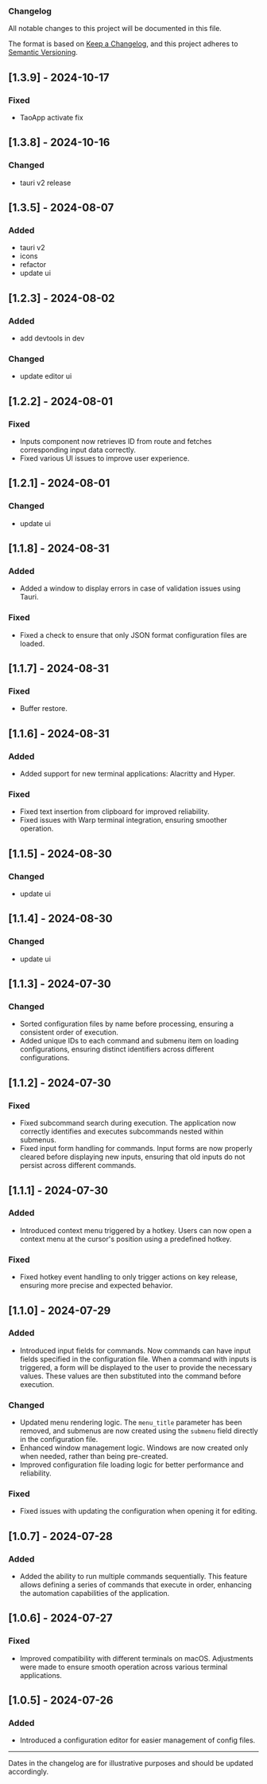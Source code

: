 ### Changelog

All notable changes to this project will be documented in this file.

The format is based on [Keep a Changelog](https://keepachangelog.com/en/1.0.0/),
and this project adheres to [Semantic Versioning](https://semver.org/spec/v2.0.0.html).

## [1.3.9] - 2024-10-17
### Fixed
- TaoApp activate fix

## [1.3.8] - 2024-10-16
### Changed
- tauri v2 release

## [1.3.5] - 2024-08-07
### Added
- tauri v2
- icons
- refactor
- update ui

## [1.2.3] - 2024-08-02
### Added
- add devtools in dev

### Changed
- update editor ui

## [1.2.2] - 2024-08-01
### Fixed
- Inputs component now retrieves ID from route and fetches corresponding input data correctly.
- Fixed various UI issues to improve user experience.

## [1.2.1] - 2024-08-01
### Changed
- update ui

## [1.1.8] - 2024-08-31
### Added
- Added a window to display errors in case of validation issues using Tauri.
### Fixed
- Fixed a check to ensure that only JSON format configuration files are loaded.

## [1.1.7] - 2024-08-31
### Fixed
- Buffer restore.

## [1.1.6] - 2024-08-31
### Added
- Added support for new terminal applications: Alacritty and Hyper.

### Fixed
- Fixed text insertion from clipboard for improved reliability.
- Fixed issues with Warp terminal integration, ensuring smoother operation.

## [1.1.5] - 2024-08-30
### Changed
- update ui

## [1.1.4] - 2024-08-30
### Changed
- update ui

## [1.1.3] - 2024-07-30
### Changed
- Sorted configuration files by name before processing, ensuring a consistent order of execution.
- Added unique IDs to each command and submenu item on loading configurations, ensuring distinct identifiers across different configurations.

## [1.1.2] - 2024-07-30
### Fixed
- Fixed subcommand search during execution. The application now correctly identifies and executes subcommands nested within submenus.
- Fixed input form handling for commands. Input forms are now properly cleared before displaying new inputs, ensuring that old inputs do not persist across different commands.

## [1.1.1] - 2024-07-30
### Added
- Introduced context menu triggered by a hotkey. Users can now open a context menu at the cursor's position using a predefined hotkey.

### Fixed
- Fixed hotkey event handling to only trigger actions on key release, ensuring more precise and expected behavior.

## [1.1.0] - 2024-07-29
### Added
- Introduced input fields for commands. Now commands can have input fields specified in the configuration file. When a command with inputs is triggered, a form will be displayed to the user to provide the necessary values. These values are then substituted into the command before execution.

### Changed
- Updated menu rendering logic. The `menu_title` parameter has been removed, and submenus are now created using the `submenu` field directly in the configuration file.
- Enhanced window management logic. Windows are now created only when needed, rather than being pre-created.
- Improved configuration file loading logic for better performance and reliability.

### Fixed
- Fixed issues with updating the configuration when opening it for editing.

## [1.0.7] - 2024-07-28
### Added
- Added the ability to run multiple commands sequentially. This feature allows defining a series of commands that execute in order, enhancing the automation capabilities of the application.

## [1.0.6] - 2024-07-27
### Fixed
- Improved compatibility with different terminals on macOS. Adjustments were made to ensure smooth operation across various terminal applications.

## [1.0.5] - 2024-07-26
### Added
- Introduced a configuration editor for easier management of config files.

---

Dates in the changelog are for illustrative purposes and should be updated accordingly.
